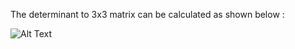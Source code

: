 The determinant to 3x3 matrix can be calculated as shown below :

![Alt Text](https://chilimath.com/wp-content/uploads/2017/07/animated-formula-determinant-3x3-matrix.gif)
